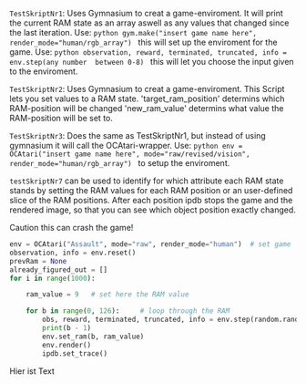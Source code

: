 `TestSkriptNr1`:
    Uses Gymnasium to creat a game-enviroment.
    It will print the current RAM state as an array aswell as any values that changed since the last iteration.
    Use:
    ```python
    gym.make("insert game name here", render_mode="human/rgb_array")
    ```
    this will set up the enviroment for the game.
    Use:
    ```python
    observation, reward, terminated, truncated, info = env.step(any number  between 0-8)
    ```
    this will let you choose the input given to the enviroment.

`TestSkriptNr2`:
    Uses Gymnasium to creat a game-enviroment.
    This Script lets you set values to a RAM state.
    'target_ram_position' determins which RAM-position will be changed
    'new_ram_value' determins what value the RAM-position will  be set to.

`TestSkriptNr3`:
    Does the same as TestSkriptNr1, but instead of using gymnasium it will call the OCAtari-wrapper.
    Use:
    ```python
    env = OCAtari("insert game name here", mode="raw/revised/vision", render_mode="human/rgb_array")
    ```
    to setup the enviroment.

`testSkriptNr7` can be used to identify for which attribute each RAM state stands
by setting the RAM values for each RAM position or an user-defined slice of the
RAM positions. After each position ipdb stops the game and the rendered image, so
that you can see which object position exactly changed.

Caution this can crash the game!

```python
env = OCAtari("Assault", mode="raw", render_mode="human")  # set game
observation, info = env.reset()
prevRam = None
already_figured_out = []
for i in range(1000):

    ram_value = 9   # set here the RAM value

    for b in range(0, 126):     # loop through the RAM
        obs, reward, terminated, truncated, info = env.step(random.randint(0, 0))
        print(b - 1)
        env.set_ram(b, ram_value)
        env.render()
        ipdb.set_trace()
```
Hier ist Text
